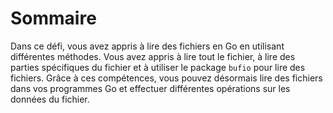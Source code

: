 # Sommaire

Dans ce défi, vous avez appris à lire des fichiers en Go en utilisant différentes méthodes. Vous avez appris à lire tout le fichier, à lire des parties spécifiques du fichier et à utiliser le package `bufio` pour lire des fichiers. Grâce à ces compétences, vous pouvez désormais lire des fichiers dans vos programmes Go et effectuer différentes opérations sur les données du fichier.
